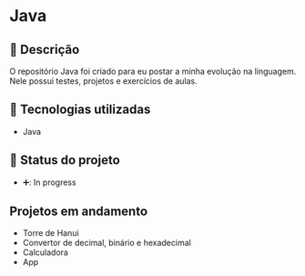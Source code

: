 # Java

## :memo: Descrição
O repositório Java foi criado para eu postar a minha evolução na linguagem.
Nele possui testes, projetos e exercícios de aulas.

## :wrench: Tecnologias utilizadas
* Java

## :dart: Status do projeto
* ➕:  In progress

## Projetos em andamento
* Torre de Hanui
* Convertor de decimal, binário e hexadecimal
* Calculadora
* App
